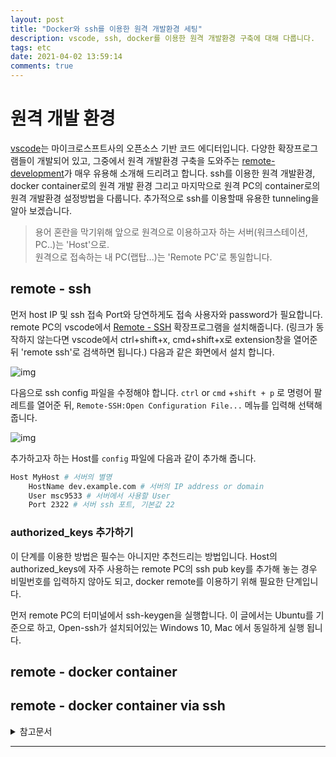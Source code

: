 ```yaml
---
layout: post
title: "Docker와 ssh를 이용한 원격 개발환경 세팅"
description: vscode, ssh, docker를 이용한 원격 개발환경 구축에 대해 다룹니다.
tags: etc
date: 2021-04-02 13:59:14
comments: true
---
```


# 원격 개발 환경

[vscode](https://github.com/microsoft/vscode)는 마이크로스프트사의 오픈소스 기반 코드 에디터입니다.
다양한 확장프로그램들이 개발되어 있고, 그중에서 원격 개발환경 구축을 도와주는 [remote-development](https://github.com/Microsoft/vscode-remote-release)가 매우 유용해 소개해 드리려고 합니다.
ssh를 이용한 원격 개발환경, docker container로의 원격 개발 환경 그리고 마지막으로 원격 PC의 container로의 원격 개발환경 설정방법을 다룹니다.
추가적으로 ssh를 이용할때 유용한 tunneling을 알아 보겠습니다.

> 용어 혼란을 막기위해 앞으로 원격으로 이용하고자 하는 서버(워크스테이션, PC..)는 'Host'으로.  
> 원격으로 접속하는 내 PC(랩탑...)는 'Remote PC'로 통일합니다.

## remote - ssh

먼저 host IP 및 ssh 접속 Port와 당연하게도 접속 사용자와 password가 필요합니다.
remote PC의 vscode에서 [Remote - SSH](https://marketplace.visualstudio.com/items?itemName=ms-vscode-remote.remote-ssh-edit) 확장프로그램을 설치해줍니다.  (링크가 동작하지 않는다면 vscode에서 ctrl+shift+x, cmd+shift+x로 extension창을 열어준뒤 'remote ssh'로 검색하면 됩니다.) 다음과 같은 화면에서 설치 합니다.

![img](https://i.imgur.com/tqvCELO.png)

다음으로 ssh config 파일을 수정해야 합니다. `ctrl` or `cmd` +`shift + p` 로 명령어 팔레트를 열어준 뒤, `Remote-SSH:Open Configuration File...` 메뉴를 입력해 선택해 줍니다. 

![img](https://i.imgur.com/hmaOtmB.png)

추가하고자 하는 Host를 `config` 파일에 다음과 같이 추가해 줍니다.

```bash
Host MyHost # 서버의 별명
    HostName dev.example.com # 서버의 IP address or domain
    User msc9533 # 서버에서 사용할 User
    Port 2322 # 서버 ssh 포트, 기본값 22
```

### authorized_keys 추가하기

이 단계를 이용한 방법은 필수는 아니지만 추천드리는 방법입니다. Host의 authorized_keys에 자주 사용하는 remote PC의 ssh pub key를 추가해 놓는 경우 비밀번호를 입력하지 않아도 되고, docker remote를 이용하기 위해 필요한 단계입니다. 

먼저 remote PC의 터미널에서 ssh-keygen을 실행합니다. 이 글에서는 Ubuntu를 기준으로 하고, Open-ssh가 설치되어있는 Windows 10, Mac 에서 동일하게 실행 됩니다.

## remote - docker container

## remote - docker container via ssh

<details>
<summary>참고문서</summary>
<div markdown="1">

- https://baked-corn.tistory.com/52
- 

</div>
</details>

---

<script id="dsq-count-scr" src="//msc9533.disqus.com/count.js" async></script>

